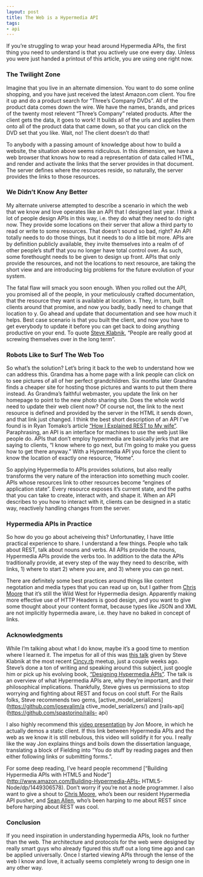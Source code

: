 ```yaml
---
layout: post
title: The Web is a Hypermedia API
tags:
- api
---
```

If you’re struggling to wrap your head around Hypermedia APIs, the first thing
you need to understand is that you actively use one every day. Unless you were
just handed a printout of this article, you are using one right now.

### The Twilight Zone

Imagine that you live in an alternate dimension. You want to do some online
shopping, and you have just received the latest Amazon.com client. You fire it
up and do a product search for “Three’s Company DVDs”. All of the product data
comes down the wire. We have the names, brands, and prices of the twenty most
relevent “Three’s Company” related products. After the client gets the data,
it goes to work! It builds all of the urls and applies them onto all of the
product data that came down, so that you can click on the DVD set that you
like. Wait, no! The client doesn’t do that!

To anybody with a passing amount of knowledge about how to build a website,
the situation above seems ridiculous. In this dimension, we have a web browser
that knows how to read a representation of data called HTML, and render and
activate the links that the server provides in that document. The server
defines where the resources reside, so naturally, the server provides the
links to those resources.

### We Didn’t Know Any Better

My alternate universe attempted to describe a scenario in which the web that
we know and love operates like an API that I designed last year. I think a lot
of people design APIs in this way, i.e. they do what they need to do right
now. They provide some locations on their server that allow a third party to
read or write to some resources. That doesn’t sound so bad, right? An API
totally needs to do those things, but it needs to do a little bit more. APIs
are by definition publicly available, they invite themselves into a realm of
of other people’s stuff that you no longer have total control over. As such,
some forethought needs to be given to design up front. APIs that only provide
the resources, and not the locations to next resource, are taking the short
view and are introducing big problems for the future evolution of your system.

The fatal flaw will smack you soon enough. When you rolled out the API, you
promised all of the people, in your meticulously crafted documentation, that
the resource they want is available at location x. They, in turn, built
clients around that promise, and now you badly, badly need to change that
location to y. Go ahead and update that documentation and see how much it
helps. Best case scenario is that you built the client, and now you have to
get everybody to update it before you can get back to doing anything
productive on your end. To quote [Steve
Klabnik](https://twitter.com/#!/steveklabnik), “People are really good at
screwing themselves over in the long term”.

### Robots Like to Surf The Web Too

So what’s the solution? Let’s bring it back to the web to understand how we
can address this. Grandma has a home page with a link people can click on to
see pictures of all of her perfect grandchildren. Six months later Grandma
finds a cheaper site for hosting those pictures and wants to put them there
instead. As Grandma’s faithful webmaster, you update the link on her homepage
to point to the new photo sharing site. Does the whole world need to update
their web client now? Of course not, the link to the next resource is defined
and provided by the server in the HTML it sends down, and that link just
changed. I think the best short description of an API I’ve found is in Ryan
Tomako’s article [“How I Explained REST to My
wife”](http://tomayko.com/writings/rest-to-my-wife). Paraphrasing, an API is
an interface for machines to use the web just like people do. APIs that don’t
employ hypermedia are basically jerks that are saying to clients, “I know
where to go next, but I’m going to make you guess how to get there anyway.”
With a Hypermedia API you force the client to know the location of exactly one
resource, “Home”.

So applying Hypermedia to APIs provides solutions, but also really transforms
the very nature of the interaction into something much cooler. APIs whose
resources link to other resources become “engines of application state”. Every
resource exposes it’s current state, and the paths that you can take to
create, interact with, and shape it. When an API describes to you how to
interact with it, clients can be designed in a static way, reactively handling
changes from the server.

### Hypermedia APIs in Practice

So how do you go about acheiveing this? Unfortunatley, I have little practical
experience to share. I understand a few things. People who talk about REST,
talk about nouns and verbs. All APIs provide the nouns, Hypermedia APIs
provide the verbs too. In addition to the data the APIs traditionally provide,
at every step of the way they need to describe, with links, 1) where to start
2) where you are, and 3) where you can go next.

There are definitely some best practices around things like content negotation
and media types that you can read up on, but I gather from [Chris
Moore](https://twitter.com/#!/cdmwebs) that it’s still the Wild West for
Hypermedia design. Apparently making more effective use of HTTP Headers is
good design, and you want to give some thought about your content format,
because types like JSON and XML are not implicitly hypermedia aware, i.e. they
have no baked in concept of links.

### Acknowledgments

While I’m talking about what I do know, maybe it’s a good time to mention
where I learned it. The impetus for all of this was [this
talk](https://vimeo.com/44520801) given by Steve Klabnik at the most recent
[Cincy.rb](http://cincyrb.com/) meetup, just a couple weeks ago. Steve’s done
a ton of writing and speaking around this subject, just google him or pick up
his evolving book, [“Designing Hypermedia
APIs”](http://designinghypermediaapis.com/). The talk is an overview of what
Hypermedia APIs are, why they’re important, and their philosophical
implications. Thankfully, Steve gives us permissions to stop worrying and
fighting about REST and focus on cool stuff. For the Rails folks, Steve
recommends two gems, [active_model_serializers](https://github.com/josevalim/a
ctive_model_serializers/) and [rails-api](https://github.com/spastorino/rails-
api)

I also highly recommend this [video presentation](https://vimeo.com/20781278)
by Jon Moore, in which he actually demos a static client. If this link between
Hypermedia APIs and the web as we know it is still nebulous, this video will
solidify it for you. I really like the way Jon explains things and boils down
the dissertation language, translating a block of Fielding into “You do stuff
by reading pages and then either following links or submitting forms.”.

For some deep reading, I’ve heard people recommend [“Building Hypermedia APIs
with HTML5 and Node”](http://www.amazon.com/Building-Hypermedia-APIs-
HTML5-Node/dp/1449306578). Don’t worry if you’re not a node programmer. I also
want to give a shout to [Chris Moore](https://twitter.com/#!/cdmwebs/), who’s
been our resident Hypermedia API pusher, and [Sean
Allen](https://twitter.com/#!/SeanTAllen), who’s been harping to me about REST
since before harping about REST was cool.

### Conclusion

If you need inspiration in understanding hypermedia APIs, look no further than
the web. The architecture and protocols for the web were designed by really
smart guys who already figured this stuff out a long time ago and can be
applied universally. Once I started viewing APIs through the lense of the web
I know and love, it actually seems completely wrong to design one in any other
way.

